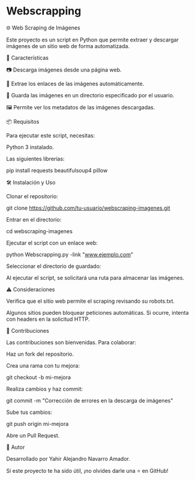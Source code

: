 # Webscrapping

🌐 Web Scraping de Imágenes

Este proyecto es un script en Python que permite extraer y descargar imágenes de un sitio web de forma automatizada.

🚀 Características

📷 Descarga imágenes desde una página web.

🔎 Extrae los enlaces de las imágenes automáticamente.

📂 Guarda las imágenes en un directorio especificado por el usuario.

🖼️ Permite ver los metadatos de las imágenes descargadas.

📦 Requisitos

Para ejecutar este script, necesitas:

Python 3 instalado.

Las siguientes librerías:

pip install requests beautifulsoup4 pillow

🛠 Instalación y Uso

Clonar el repositorio:

git clone https://github.com/tu-usuario/webscraping-imagenes.git

Entrar en el directorio:

cd webscraping-imagenes

Ejecutar el script con un enlace web:

python Webscrapping.py -link "www.ejemplo.com"

Seleccionar el directorio de guardado:

Al ejecutar el script, se solicitará una ruta para almacenar las imágenes.

⚠️ Consideraciones

Verifica que el sitio web permite el scraping revisando su robots.txt.

Algunos sitios pueden bloquear peticiones automáticas. Si ocurre, intenta con headers en la solicitud HTTP.

🤝 Contribuciones

Las contribuciones son bienvenidas. Para colaborar:

Haz un fork del repositorio.

Crea una rama con tu mejora:

git checkout -b mi-mejora

Realiza cambios y haz commit:

git commit -m "Corrección de errores en la descarga de imágenes"

Sube tus cambios:

git push origin mi-mejora

Abre un Pull Request.


👤 Autor

Desarrollado por Yahir Alejandro Navarro Amador.

Si este proyecto te ha sido útil, ¡no olvides darle una ⭐ en GitHub!
